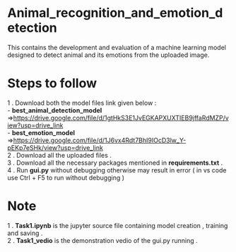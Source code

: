 # Animal_recognition_and_emotion_detection
This contains the development and evaluation of a machine learning model designed to detect animal and its emotions from the uploaded image. 

# Steps to follow
1 . Download both the model files link given below :              
    - **best_animal_detection_model**  =>https://drive.google.com/file/d/1gtHkS3E1JvEGKAPXUXTIEB9jffaRdMZP/view?usp=drive_link               
    - **best_emotion_model** =>https://drive.google.com/file/d/1J6vx4Rdt7BhI9IOcD3lw_Y-pEKp7eSHk/view?usp=drive_link        
2 . Download all the uploaded files .                         
3 . Download all the necessary packages mentioned in **requirements.txt** .     
4 . Run **gui.py** without debugging otherwise may result in error ( in vs code use Ctrl + F5 to run without debugging )


# Note 
1 . **Task1.ipynb** is the jupyter source file containing model creation , training and saving .        
2 . **Task1_vedio** is the demonstration vedio of the gui.py running . 
